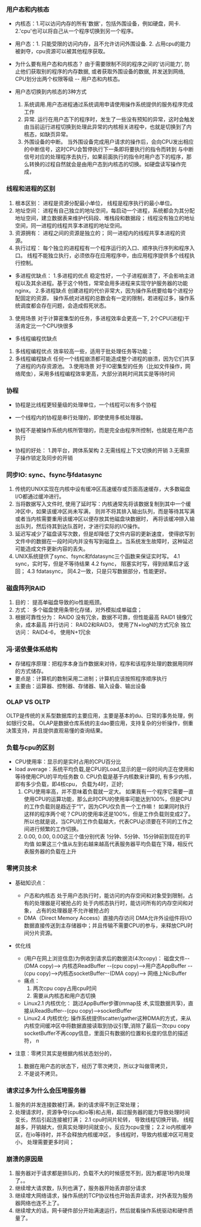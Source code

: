 ### 用户态和内核态
- 内核态：1.可以访问内存的所有'数据'，包括外围设备，例如硬盘，网卡. 
         2.'cpu'也可以将自己从一个程序切换到另一个程序。
- 用户态：1. 只能受限的访问内存，且不允许访问外围设备. 
        2. 占用cpu的能力被剥夺，cpu资源可以被其他程序获取。
 
- 为什么要有用户态和内核态？
    由于需要限制不同的程序之间的'访问能力', 防止他们获取别的程序的内存数据, 或者获取外围设备的数据, 并发送到网络,
     CPU划分出两个权限等级 -- 用户态和内核态。
     
- 用户态切换到内核态的3种方式
   1. 系统调用.用户态进程通过系统调用申请使用操作系统提供的服务程序完成工作
   2. 异常. 运行在用户态下的程序时，发生了一些没有预知的异常，这时会触发由当前运行进程切换到处理此异常的内核相关进程中，也就是切换到了内核态，如缺页异常。
   3. 外围设备的中断。
       当外围设备完成用户请求的操作后，会向CPU发出相应的中断信号，这时CPU会暂停执行下一条即将要执行的指令而转到
       与中断信号对应的处理程序去执行，如果前面执行的指令时用户态下的程序，那么转换的过程自然就会是由用户态到内核态的切换。如硬盘读写操作完成，
       
### 线程和进程的区别
1. 根本区别：
     进程是资源分配最小单位，
     线程是程序执行的最小单位。
2. 地址空间：
    进程有自己独立的地址空间，每启动一个进程，系统都会为其分配地址空间，建立数据表来维护代码段、堆栈段和数据段；
    线程没有独立的地址空间，同一进程的线程共享本进程的地址空间。
3. 资源拥有：
     进程之间的资源是独立的；
     同一进程内的线程共享本进程的资源。
4. 执行过程：
     每个独立的进程程有一个程序运行的入口、顺序执行序列和程序入口。
     线程不能独立执行，必须依存在应用程序中，由应用程序提供多个线程执行控制。

- 多进程优缺点：
1.多进程的优点
     稳定性好，一个子进程崩溃了，不会影响主进程以及其余进程。基于这个特性，常常会用多进程来实现守护服务器的功能nginx。
2.多进程缺点
     创建进程的代价非常大，因为操作系统要给每个进程分配固定的资源，
     操作系统对进程的总数会有一定的限制，若进程过多，操作系统调度都会存在问题，会造成假死状态。
3. 使用场景
     对于计算密集型的任务，多进程效率会更高一下, 2个CPU(进程)干活肯定比一个CPU快很多

- 多线程编程优缺点
1. 多线程编程优点
     效率较高一些，适用于批处理任务等功能；
2. 多线程编程缺点
     任何一个线程崩溃都可能造成整个进程的崩溃，因为它们共享了进程的内存资源池。
3.使用场景
     对于IO密集型的任务（比如文件操作，网络爬虫），采用多线程编程效率更高，大部分消耗时间其实是等待时间

### 协程
- 协程是比线程更轻量级的处理单位，一个线程可以有多个协程
- 一个线程内的协程是串行处理的，即使使用多核处理器。
- 协程不是被操作系统内核所管理的，而是完全由程序所控制，也就是在用户态执行

- 协程的好处：
1.跨平台，跨体系架构
2.无需线程上下文切换的开销
3.无需原子操作锁定及同步的开销


### 同步IO: sync、fsync与fdatasync
1. 传统的UNIX实现在内核中设有缓冲区高速缓存或页面高速缓存，大多数磁盘I/O都通过缓冲进行。
2. 当将数据写入文件时, 使用了延时写：内核通常先将该数据复制到其中一个缓冲区中，如果该缓冲区尚未写满，
   则并不将其排入输出队列，而是等待其写满或者当内核需要重用该缓冲区以便存放其他磁盘块数据时，
   再将该缓冲排入输出队列，然后待其到达队首时，才进行实际的I/O操作。
3. 延迟写减少了磁盘读写次数，但是却降低了文件内容的更新速度，
 使得欲写到文件中的数据在一段时间内并没有写到磁盘上。当系统发生故障时，这种延迟可能造成文件更新内容的丢失。
4. UNIX系统提供了sync、fsync和fdatasync三个函数来保证实时写。
    4.1 sync，实时写，但是不等待结果
    4.2 fsync， 阻塞实时写，得到结果后才返回；
    4.3 fdatasync， 同4.2一致，只是只写数据部分，性能更好。
    
### 磁盘阵列RAID
1. 目的： 提高单磁盘导致的io性能瓶颈。
2. 方式： 多个磁盘使用条带化存储，对外模拟成单磁盘；
3. 根据可靠性分为：
    RAID0 没有冗余，数据不可靠，但性能最高
    RAID1 镜像冗余，成本最高
    并行访问： RAID2和RAID3， 使用了N+logN的方式冗余
    独立访问： RAID4-6， 使用N+1冗余
               
### 冯·诺依曼体系结构
- 存储程序原理：把程序本身当作数据来对待，程序和该程序处理的数据用同样的方式储存。
- 要点是：计算机的数制采用二进制；计算机应该按照程序顺序执行
- 主要由：运算器、控制器、存储器、输入设备、输出设备

### OLAP VS OLTP
OLTP是传统的关系型数据库的主要应用，主要是基本的du、日常的事务处理，例如银行交易。
OLAP是数据仓库系统的主dao要应用，支持复杂的分析操作，侧重决策支持，并且提供直观易懂的查询结果。

### 负载与cpu的区别
- CPU使用率：显示的是实时占用的CPU百分比
- load average：系统平均负载,是CPU的Load,显示的是一段时间内正在使用和等待使用CPU的平均任务数
   0. CPU负载是基于内核数来计算的, 有多少内核，即有多少负载，即4核cpu， 负载为4时，正好;
   1. CPU使用率高，并不意味着负载就一定大。
         如果我有一个程序它需要一直使用CPU的运算功能，那么此时CPU的使用率可能达到100%，但是CPU的工作负载则是趋近于“1”，因为CPU仅负责一个工作嘛！
         如果同时执行这样的程序两个呢？CPU的使用率还是100%，但是工作负载则变成2了。所以也就是说，当CPU的工作负载越大，代表CPU必须要在不同的工作之间进行频繁的工作切换。
   2. 0.00, 0.00, 0.00这三个值分别代表 1分钟、5分钟、15分钟前到现在的平均值
         如果这三个值从左到右越来越高代表服务器平均负载在下降，相反代表服务器的负载在上升


### 零拷贝技术
- 基础知识点：
   - 户态和内核态
      处于用户态执行时，能访问的内存空间和对象受到限制，占有的处理器是可被抢占的
      处于内核态执行时，能访问所有的内存空间和对象，   占有的处理器是不允许被抢占的
   - DMA（Direct Memory Access）直接内存访问
      DMA允许外设组件将I/O数据直接传送到主存储器中；并且传输不需要CPU的参与，来释放CPU时间分片资源。

- 优化线
   - (用户在网上浏览信息)为例收到请求后的数据流(4次copy)：
      磁盘文件--(DMA copy)--> 内核态ReadBuffer --(cpu copy)-->用户态AppBuffer --(cpu copy)-->内核态socketBuffer--(DMA copy)--> 网络上NicBuffer
   - 痛点：
      1. 两次cpu copy占用cpu时间
      2. 需要从内核态和用户态切换
   - Linux2.1 内核优化：
        跳过AppBuffer步骤(mmap技 术,实现数据共享)，直接从ReadBuffer--(cpu copy)-->socketBuffer
   - Linux2.4 内核优化:
        操作系统提供scatter/gather这种DMA的方式，来从内核空间缓冲区中将数据直接读取到协议引擎,消除了最后一次cpu copy
        socketBuffer不再copy信息，里面只有数据的位置和长度的信息的描述符，
   n
- 注意：零拷贝其实是根据内核状态划分的，
   1. 数据在用户态的状态下，经历了零次拷贝，所以才叫做零拷贝，
   2. 不是说不拷贝。


### 请求过多为什么会压垮服务器
1. 服务的并发连接数被打满，新的请求得不到正常处理；
2. 处理请求时，资源争夺(cpu和io等)和占用，超过服务器的能力导致处理时间变长，然后引起连接被打满；
    2.1 cpu时间片轮转， 导致线程切换开销， 线程越多，开销越大，但真实处理时间就变小，反应为cpu变慢；
    2.2 io内核缓冲区，在io等待时，并不会释放内核缓冲区， 多线程时，导致内核缓冲区可用变小， 处理需要更多时间；

### 崩溃的原因是
1. 服务器对于请求都是排队的，负载不大的时候感觉不到，因为都是1秒内处理了。。
2. 继续增大请求数，队列也满了，服务器开始丢弃部分请求
3. 继续增大网络请求，操作系统的TCP协议栈也开始丢弃请求，对外表现为服务器网络也连不上了。
4. 继续增大的话，网卡硬件部分开始满速运行，然后就看操作系统驱动和硬件质量了。